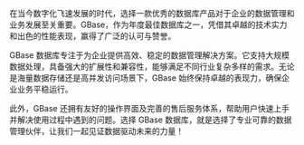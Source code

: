 在当今数字化飞速发展的时代，选择一款优秀的数据库产品对于企业的数据管理和业务发展至关重要。GBase，作为年度最佳数据库之一，凭借其卓越的技术实力和出色的性能表现，赢得了广泛的认可与赞誉。

GBase 数据库专注于为企业提供高效、稳定的数据管理解决方案。它支持大规模数据处理，具备强大的扩展性和兼容性，能够满足不同行业复杂多样的需求。无论是海量数据存储还是高并发访问场景下，GBase 始终保持卓越的表现力，确保企业业务平稳运行。

此外，GBase 还拥有友好的操作界面及完善的售后服务体系，帮助用户快速上手并解决使用过程中遇到的问题。选择 GBase 数据库，就是选择了专业可靠的数据管理伙伴，让我们一起见证数据驱动未来的力量！